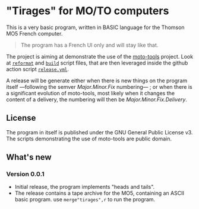 # "Tirages" for MO/TO computers

This is a very basic program, written in BASIC language for the Thomson MO5 French computer.

> The program has a French UI only and will stay like that.

The project is aiming at demonstrate the use of the [moto-tools](https://github.com/sporniket/moto-tools) project. Look at [`reformat`](./reformat) and [`build`](./build) script files, that are then leveraged inside the github action script [`release.yml`](./.github/release.yml).

A release will be generate either when there is new things on the program itself —following the semver _Major.Minor.Fix_ numbering— ; or when there is a significant evolution of moto-tools, most likely when it changes the content of a delivery, the numbering will then be _Major.Minor.Fix.Delivery_.

## License

The program in itself is published under the GNU General Public License v3. The scripts demonstrating the use of moto-tools are public domain.

## What's new

### Version 0.0.1

* Initial release, the program implements "heads and tails".
* The release contains a tape archive for the MO5, containing an ASCII basic program. use `merge"tirages",r` to run the program.
